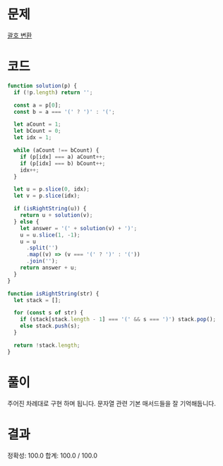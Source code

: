 # 문제

[괄호 변환](https://school.programmers.co.kr/learn/courses/30/lessons/60058)

# 코드

```javascript
function solution(p) {
  if (!p.length) return '';

  const a = p[0];
  const b = a === '(' ? ')' : '(';

  let aCount = 1;
  let bCount = 0;
  let idx = 1;

  while (aCount !== bCount) {
    if (p[idx] === a) aCount++;
    if (p[idx] === b) bCount++;
    idx++;
  }

  let u = p.slice(0, idx);
  let v = p.slice(idx);

  if (isRightString(u)) {
    return u + solution(v);
  } else {
    let answer = '(' + solution(v) + ')';
    u = u.slice(1, -1);
    u = u
      .split('')
      .map((v) => (v === '(' ? ')' : '('))
      .join('');
    return answer + u;
  }
}

function isRightString(str) {
  let stack = [];

  for (const s of str) {
    if (stack[stack.length - 1] === '(' && s === ')') stack.pop();
    else stack.push(s);
  }

  return !stack.length;
}
```

# 풀이

주어진 차례대로 구현 하며 됩니다. 문자열 관련 기본 매서드들을 잘 기억해둡니다.

# 결과

정확성: 100.0
합계: 100.0 / 100.0
